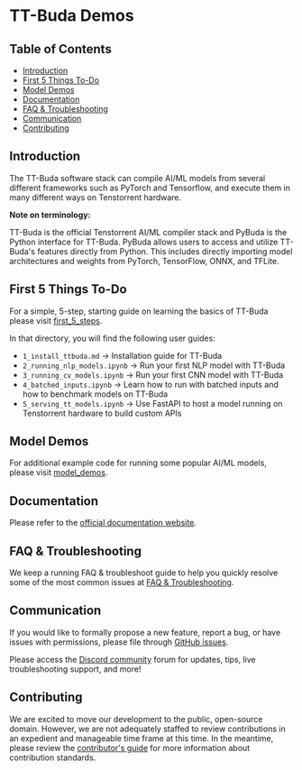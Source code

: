 # TT-Buda Demos

## Table of Contents

- [Introduction](#introduction)
- [First 5 Things To-Do](first_5_steps/)
- [Model Demos](model_demos/)
- [Documentation](https://docs.tenstorrent.com/)
- [FAQ & Troubleshooting](FAQ.md)
- [Communication](#communication)
- [Contributing](#contributing)

## Introduction

The TT-Buda software stack can compile AI/ML models from several different frameworks such as PyTorch and Tensorflow, and execute them in many different ways on Tenstorrent hardware.

**Note on terminology:**

TT-Buda is the official Tenstorrent AI/ML compiler stack and PyBuda is the Python interface for TT-Buda. PyBuda allows users to access and utilize TT-Buda's features directly from Python. This includes directly importing model architectures and weights from PyTorch, TensorFlow, ONNX, and TFLite.

## First 5 Things To-Do

For a simple, 5-step, starting guide on learning the basics of TT-Buda please visit [first_5_steps](first_5_steps/).

In that directory, you will find the following user guides:

- `1_install_ttbuda.md` -> Installation guide for TT-Buda
- `2_running_nlp_models.ipynb` -> Run your first NLP model with TT-Buda
- `3_running_cv_models.ipynb` -> Run your first CNN model with TT-Buda
- `4_batched_inputs.ipynb` -> Learn how to run with batched inputs and how to benchmark models on TT-Buda
- `5_serving_tt_models.ipynb` -> Use FastAPI to host a model running on Tenstorrent hardware to build custom APIs

## Model Demos

For additional example code for running some popular AI/ML models, please visit [model_demos](model_demos/).

## Documentation

Please refer to the [official documentation website](https://docs.tenstorrent.com/).

## FAQ & Troubleshooting

We keep a running FAQ & troubleshoot guide to help you quickly resolve some of the most common issues at [FAQ & Troubleshooting](FAQ.md).

## Communication

If you would like to formally propose a new feature, report a bug, or have issues with permissions, please file through [GitHub issues](../../issues).

Please access the [Discord community](https://discord.gg/xUHw4tMcRV) forum for updates, tips, live troubleshooting support, and more!

## Contributing

We are excited to move our development to the public, open-source domain. However, we are not adequately staffed to review contributions in an expedient and manageable time frame at this time. In the meantime, please review the [contributor's guide](CONTRIBUTING.md) for more information about contribution standards.
